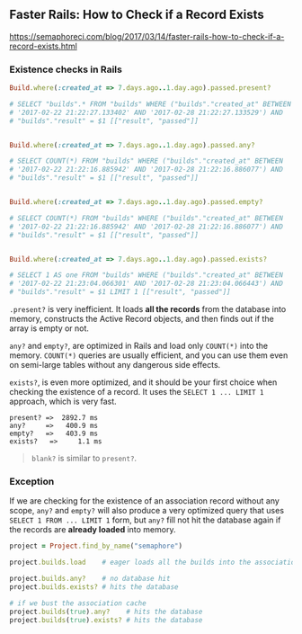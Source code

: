 ## Faster Rails: How to Check if a Record Exists

https://semaphoreci.com/blog/2017/03/14/faster-rails-how-to-check-if-a-record-exists.html

### Existence checks in Rails

```ruby
Build.where(:created_at => 7.days.ago..1.day.ago).passed.present?

# SELECT "builds".* FROM "builds" WHERE ("builds"."created_at" BETWEEN
# '2017-02-22 21:22:27.133402' AND '2017-02-28 21:22:27.133529') AND
# "builds"."result" = $1 [["result", "passed"]]


Build.where(:created_at => 7.days.ago..1.day.ago).passed.any?

# SELECT COUNT(*) FROM "builds" WHERE ("builds"."created_at" BETWEEN
# '2017-02-22 21:22:16.885942' AND '2017-02-28 21:22:16.886077') AND
# "builds"."result" = $1 [["result", "passed"]]


Build.where(:created_at => 7.days.ago..1.day.ago).passed.empty?

# SELECT COUNT(*) FROM "builds" WHERE ("builds"."created_at" BETWEEN
# '2017-02-22 21:22:16.885942' AND '2017-02-28 21:22:16.886077') AND
# "builds"."result" = $1 [["result", "passed"]]


Build.where(:created_at => 7.days.ago..1.day.ago).passed.exists?

# SELECT 1 AS one FROM "builds" WHERE ("builds"."created_at" BETWEEN
# '2017-02-22 21:23:04.066301' AND '2017-02-28 21:23:04.066443') AND
# "builds"."result" = $1 LIMIT 1 [["result", "passed"]]
```

 `.present?` is very inefficient. It loads **all the records** from the database into memory, constructs the Active Record objects, and then finds out if the array is empty or not.

 `any?` and `empty?`, are optimized in Rails and load only `COUNT(*)` into the memory. `COUNT(*)` queries are usually efficient, and you can use them even on semi-large tables without any dangerous side effects.

 `exists?`, is even more optimized, and it should be your first choice when checking the existence of a record. It uses the `SELECT 1 ... LIMIT 1` approach, which is very fast.

```
present? =>  2892.7 ms
any?     =>   400.9 ms
empty?   =>   403.9 ms
exists?   =>     1.1 ms
```

> `blank?` is similar to `present?`.

### Exception

If we are checking for the existence of an association record without any scope, `any?` and `empty?` will also produce a very optimized query that uses `SELECT 1 FROM ... LIMIT 1` form, but `any?` fill not hit the database again if the records are **already loaded** into memory.


```ruby
project = Project.find_by_name("semaphore")

project.builds.load    # eager loads all the builds into the association cache

project.builds.any?    # no database hit
project.builds.exists? # hits the database

# if we bust the association cache
project.builds(true).any?    # hits the database
project.builds(true).exists? # hits the database
```
